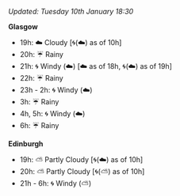 *Updated: Tuesday 10th January 18:30*

**Glasgow**

* 19h: :cloud: Cloudy [:cyclone:(:cloud:) as of 10h]
* 20h: :umbrella: Rainy
* 21h: :cyclone: Windy (:cloud:) [:cloud: as of 18h, :cyclone:(:cloud:) as of 19h]
* 22h: :umbrella: Rainy
* 23h - 2h: :cyclone: Windy (:cloud:)
* 3h: :umbrella: Rainy
* 4h, 5h: :cyclone: Windy (:cloud:)
* 6h: :umbrella: Rainy

**Edinburgh**

* 19h: :partly_sunny: Partly Cloudy [:cyclone:(:cloud:) as of 10h]
* 20h: :partly_sunny: Partly Cloudy [:cyclone:(:partly_sunny:) as of 10h]
* 21h - 6h: :cyclone: Windy (:partly_sunny:)
